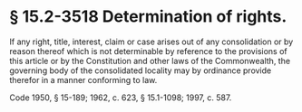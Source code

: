 # § 15.2-3518 Determination of rights.

<p>If any right, title, interest, claim or case arises out of any consolidation or by reason thereof which is not determinable by reference to the provisions of this article or by the Constitution and other laws of the Commonwealth, the governing body of the consolidated locality may by ordinance provide therefor in a manner conforming to law.</p><p>Code 1950, § 15-189; 1962, c. 623, § 15.1-1098; 1997, c. 587.</p>